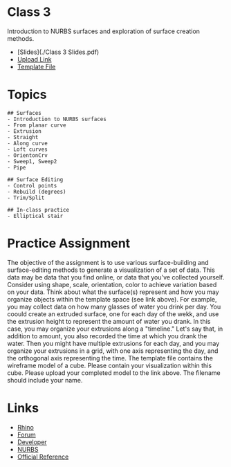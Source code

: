 # Class 3

Introduction to NURBS surfaces and exploration of surface creation methods.  

- [Slides](./Class 3 Slides.pdf)
- [Upload Link](https://drive.google.com/drive/folders/1LRtngyZjU-AtcYwquuLYh8yzBr5c1mWv?usp=sharing)
- [Template File](./Visualization_Template_3.3dm)

# Topics
```
## Surfaces
- Introduction to NURBS surfaces
- From planar curve
- Extrusion
- Straight
- Along curve
- Loft curves
- OrientonCrv
- Sweep1, Sweep2
- Pipe

## Surface Editing
- Control points
- Rebuild (degrees)
- Trim/Split

## In-class practice
- Elliptical stair

```

# Practice Assignment
The objective of the assignment is to use various surface-building and surface-editing methods to generate a visualization of a set of data.  This data may be data that you find online, or data that you've collected yourself.  Consider using shape, scale, orientation, color to achieve variation based on your data.  Think about what the surface(s) represent and how you may organize objects within the template space (see link above).  For example, you may collect data on how many glasses of water you drink per day.  You coould create an extruded surface, one for each day of the wekk, and use the extrusion height to represent the amount of water you drank.  In this case, you may organize your extrusions along a "timeline."  Let's say that, in addition to amount, you also recorded the time at which you drank the water.  Then you might have multiple extrusions for each day, and you may organize your extrusions in a grid, with one axis representing the day, and the orthogonal axis representing the time.  The template file contains the wireframe model of a cube.  Please contain your visualization within this cube.  Please upload your completed model to the link above. 
The filename should include your name.  


# Links
- [Rhino](https://www.rhino3d.com/)
- [Forum](https://discourse.mcneel.com/)
- [Developer](https://developer.rhino3d.com/)
- [NURBS](https://en.wikipedia.org/wiki/Non-uniform_rational_B-spline#Example:_a_circle)
- [Official Reference](https://www.rhino3d.com/tutorials)


